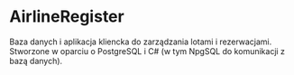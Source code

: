 AirlineRegister
===============

Baza danych i aplikacja kliencka do zarządzania lotami i rezerwacjami.
Stworzone w oparciu o PostgreSQL i C# (w tym NpgSQL do komunikacji z bazą danych).